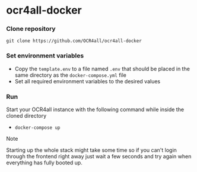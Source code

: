 # ocr4all-docker
### Clone repository
```
git clone https://github.com/OCR4all/ocr4all-docker
```
### Set environment variables
- Copy the `template.env` to a file named `.env` that should be placed in the same directory as the `docker-compose.yml` file
- Set all required environment variables to the desired values
### Run
Start your OCR4all instance with the following command while inside the cloned directory
- `docker-compose up`
> [!NOTE]  
> Starting up the whole stack might take some time so if you can't login through the frontend right away just wait a few seconds and try again when everything has fully booted up.
